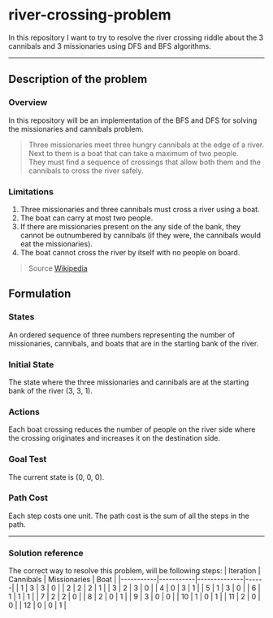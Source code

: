 # river-crossing-problem
In this repository I want to try to resolve the river crossing riddle about the 3 cannibals and 3 missionaries using DFS and BFS algorithms.

--- 

## Description of the problem
### Overview 
In this repository will be an implementation of the BFS and DFS for solving the missionaries and cannibals problem.

> Three missionaries meet three hungry cannibals at the edge of a river. </br> Next  to them is a boat that can take a  maximum of two people. </br> They must find  a sequence of crossings that allow both them and the cannibals to cross the river safely.

### Limitations
1. Three missionaries and three cannibals must cross a river using a boat.
2. The boat can carry at most two people.
3. If there are missionaries present on the any side of the bank, they cannot be outnumbered by cannibals (if they were, the cannibals would eat the missionaries).
4. The boat cannot cross the river by itself with no people on board.

> Source
> [Wikipedia](https://en.wikipedia.org/wiki/Missionaries_and_cannibals_problem)

## Formulation
### States
An ordered sequence of three numbers representing the number of  missionaries, cannibals, and boats that are in the starting bank of the  river.

### Initial State
The state where the three missionaries and cannibals are at the  starting bank of the river (3, 3, 1).

### Actions
Each boat crossing reduces the number of people on the river side 
where the crossing originates and increases it on the destination side.

### Goal Test
The current state is (0, 0, 0).

### Path Cost
Each step costs one unit. The path cost is the sum of all the steps in the 
path.

---
### Solution reference
The correct way to resolve this problem, will be following steps:
| Iteration | Cannibals | Missionaries | Boat |
|-----------|-----------|--------------|------|
| 1         | 3         | 3            | 0    |
| 2         | 2         | 2            | 1    |
| 3         | 2         | 3            | 0    |
| 4         | 0         | 3            | 1    |
| 5         | 1         | 3            | 0    |
| 6         | 1         | 1            | 1    |
| 7         | 2         | 2            | 0    |
| 8         | 2         | 0            | 1    |
| 9         | 3         | 0            | 0    |
| 10        | 1         | 0            | 1    |
| 11        | 2         | 0            | 0    |
| 12        | 0         | 0            | 1    |


